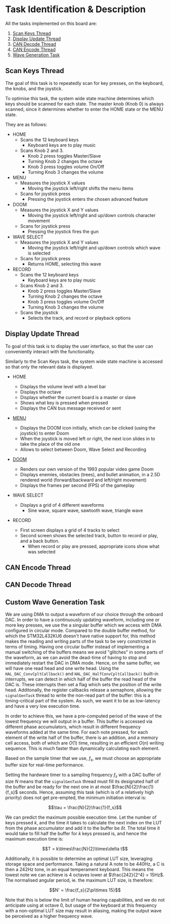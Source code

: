 # Task Identification & Description

All the tasks implemented on this board are:

1. [Scan Keys Thread](#scan-keys-thread)
2. [Display Update Thread](#display-update-thread)
3. [CAN Decode Thread](#can-decode-thread)
4. [CAN Encode Thread](#can-encode-thread)
5. [Wave Generation Task](#custom-wave-generation-task)

## Scan Keys Thread
The goal of this task is to repeatedly scan for key presses, on the keyboard, the knobs, and the joystick. 

To optimise this task, the system wide state machine determines which keys should be scanned for each state. The master knob (Knob 0) is always scanned, since it determines whether to enter the HOME state or the MENU state.

They are as follows:

- HOME
    - Scans the 12 keyboard keys
        - Keyboard keys are to play music
    - Scans Knob 2 and 3.
        - Knob 2 press toggles Master/Slave
        - Turning Knob 2 changes the octave
        - Knob 3 press toggles volume On/Off
        - Turning Knob 3 changes the volume
- MENU 
    - Measures the joystick X values
        - Moving the joystick left/right shifts the menu items
    - Scans for joystick press
        - Pressing the joystick enters the chosen advanced feature
- DOOM
    - Measures the joystick X and Y values
        - Moving the joystick left/right and up/down controls character movement
    - Scans for joystick press
        - Pressing the joystick fires the gun
- WAVE SELECT
    - Measures the joystick X and Y values
        - Moving the joystick left/right and up/down controls which wave is selected
    - Scans for joystick press
        - Returns HOME, selecting this wave
- RECORD
     - Scans the 12 keyboard keys
        - Keyboard keys are to play music
    - Scans Knob 2 and 3.
        - Knob 2 press toggles Master/Slave
        - Turning Knob 2 changes the octave
        - Knob 3 press toggles volume On/Off
        - Turning Knob 3 changes the volume
    - Scans the joystick
        - Selects the track, and record or playback options

## Display Update Thread

To goal of this task is to display the user interface, so that the user can conveniently interact with the functionality.

Similarly to the Scan Keys task, the system wide state machine is accessed so that only the relevant data is displayed. 

- HOME
    - Displays the volume level with a level bar
    - Displays the octave
    - Displays whether the current board is a master or slave
    - Shows what key is pressed when pressed
    - Displays the CAN bus message received or sent

- [MENU](menu.md)
    - Displays the DOOM icon initially, which can be clicked (using the joystick) to enter Doom
    - When the joystick is moved left or right, the next icon slides in to take the place of the old one
    - Allows to select between Doom, Wave Select and Recording

- [DOOM](doom.md)
    - Renders our own version of the 1993 popular video game Doom
    - Displays enemies, obstacles (trees), and bullet animation, in a 2.5D rendered world (forward/backward and left/right movement)
    - Displays the frames per second (FPS) of the gameplay
- WAVE SELECT
    - Displays a grid of 4 different waveforms
        - Sine wave, square wave, sawtooth wave, triangle wave
- RECORD
     - First screen displays a grid of 4 tracks to select
     - Second screen shows the selected track, button to record or play, and a back button.
        - When record or play are pressed, appropriate icons show what was selected

## CAN Encode Thread

## CAN Decode Thread

## Custom Wave Generation Task



We are using DMA to output a waveform of our choice through the onboard DAC. In order to have a continuously updating waveform, including one or more key presses, we use the a singular buffer which we access with DMA configured in circular mode. Compared to the double buffer method, for which the STM32L432KU6 doesn't have native support for, this method makes the reading and writing parts of the task to be very constricted in terms of timing.
Having one circular buffer instead of implementing a manual switching of the buffers means we avoid "glitches" in some parts of the waveform, as we can avoid the dead-time of having to stop and immediately restart the DAC in DMA mode.
Hence, on the same buffer, we will have one read head and one write head.
Using the ```HAL_DAC_ConvCpltCallback()``` and ```HAL_DAC_HalfConvCpltCallback()``` built-in interrupts, we can detect in which half of the buffer the read head of the DAC is.
These interrupts then set a flag which sets the position of the write head.
Additonally, the register callbacks release a semaphore, allowing the ```signalGenTask``` thread to write the non-read part of the buffer: this is a timing-critical part of the system. As such, we want it to be as low-latency and have a very low execution time.
<!-- Idk if to include initial attempts of dynamic buffer writing -->
In order to achieve this, we have a pre-computed period of the wave of the lowest frequency we will output in a buffer. This buffer is accessed via different phase accumulators, which result in different frequency waveforms added at the same time.
For each note pressed, for each element of the write half of the buffer, there is an addition, and a memory cell access, both of which are $O(1)$ time, resulting in an efficient $O(n)$ writing sequence. This is much faster than dynamically calculating each element. <!-- see about calling O(n) efficient lmao -->

Based on the sample timer that we use, $f_s$, we must choose an appropriate buffer size for real-time performance.


Setting the hardware timer to a sampling frequency $f_s$ with a DAC buffer of size $N$ means that the `signalGenTask` thread must fill its designated half of the buffer and be ready for the next one in at most $\frac{N}{2}\frac{1}{f_s}$ seconds.
Hence, assuming this task (which is of a relatively high priority) does not get pre-empted, the minimum initiation interval is:

$$\tau = \frac{N}{2}\frac{1}{f_s}$$

We can predict the maximum possible execution time. Let the number of keys pressed $k$, and the time it takes to calculate the next index on the LUT from the phase accumulator and add it to the buffer be $\delta t$. The total time it would take to fill half the buffer for $k$ keys pressed is, and hence the maximum execution time is:

$$T = k\times\frac{N}{2}\times\delta t$$

<!-- below may be useless -->
Additionally, it is possible to determine an optimal LUT size, leveraging storage space and performance. Taking a natural A note to be 440Hz, a C is then a 242Hz tone, in an equal temperament keyboard. This means the lowest note we can achieve is 4 octaves lower at $\frac{242}{2^4} = 15Hz$. The normalised angular period, ie. the maximum LUT size, is therefore:

$$N' = \frac{f_s}{2\pi\times 15}$$

Note that this is below the limit of human hearing capabilities, and we do not anticipate using at octave 0, but usage of the keyboard at this frequency with a non-optimal LUT size may result in aliasing, making the output wave be perceived as a higher frequency wave.

